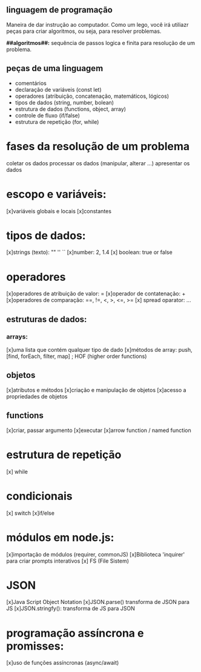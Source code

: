 ## linguagem de programação

Maneira de dar instrução ao computador.
Como um lego, você irá utiliazr peças para criar algoritmos, ou seja, para resolver problemas.

**##algoritmos##:** sequência de passos logica e finita para resolução de  um problema.

## peças de uma linguagem 

- comentários 
- declaração de variáveis (const let)
- operadores (atribuição, concatenação, matemáticos, lógicos)
- tipos de dados (string, number, bolean)
- estrutura de dados (functions, object, array)
- controle de fluxo (if/false)
- estrutura de repetição (for, while)

# fases da resolução de um problema

coletar os dados
processar os dados (manipular, alterar ...)
apresentar os dados

# escopo e variáveis:

[x]variáveis globais e locais
[x]constantes

# tipos de dados:

[x]strings (texto): "" '' ``
[x]number: 2, 1.4
[x] boolean: true or false

# operadores

[x]operadores de atribuição de valor:  =
[x]operador de contatenação: +
[x]operadores de comparação: ==, !=, <, >, <=, >= 
[x] spread oparator: ... 

## estruturas de dados:

### arrays:

[x]uma lista que contém qualquer tipo de dado
[x]métodos de array: push, [find, forEach, filter, map] ; HOF (higher order functions)

## objetos

[x]atributos e métodos
[x]criação e manipulação de objetos
[x]acesso a propriedades de objetos

## functions 
[x]criar, passar argumento
[x]executar
[x]arrow function / named function

# estrutura de repetição

[x] while

# condicionais

[x] switch
[x]if/else

# módulos em node.js:
[x]importação de módulos (requirer, commonJS)
[x]Biblioteca 'inquirer' para criar prompts interativos
[x] FS (File Sistem)

# JSON
[x]Java Script Object Notation
[x]JSON.parse() transforma de JSON para JS
[x]JSON.stringfy(): transforma de JS para JSON

# programação assíncrona e promisses:

[x]uso de funções assíncronas (async/await)
